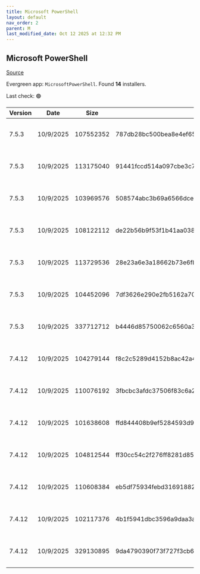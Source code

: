 ```yaml
---
title: Microsoft PowerShell
layout: default
nav_order: 2
parent: M
last_modified_date: Oct 12 2025 at 12:32 PM
---
```


## Microsoft PowerShell

[Source](https://docs.microsoft.com/powershell/)

Evergreen app: `MicrosoftPowerShell`. Found **14** installers.

Last check: 🟢

| Version | Date      | Size      | Sha256                                                           | Architecture | InstallerType | Type       | URI                                                                                                                                                                                                      | Release |
| ------- | --------- | --------- | ---------------------------------------------------------------- | ------------ | ------------- | ---------- | -------------------------------------------------------------------------------------------------------------------------------------------------------------------------------------------------------- | ------- |
| 7.5.3   | 10/9/2025 | 107552352 | 787db28bc500bea8e4ef652f54f6cf33fd06994103c02b239a48fd468fb00345 | ARM64        | Default       | exe        | [https://github.com/PowerShell/PowerShell/releases/download/v7.5.3/PowerShell-7.5.3-win-arm64.exe](https://github.com/PowerShell/PowerShell/releases/download/v7.5.3/PowerShell-7.5.3-win-arm64.exe)     | Stable  |
| 7.5.3   | 10/9/2025 | 113175040 | 91441fccd514a097cbe3c75488fd5ecbff68988ffcf690def7d38407bf9beaf5 | x64          | Default       | exe        | [https://github.com/PowerShell/PowerShell/releases/download/v7.5.3/PowerShell-7.5.3-win-x64.exe](https://github.com/PowerShell/PowerShell/releases/download/v7.5.3/PowerShell-7.5.3-win-x64.exe)         | Stable  |
| 7.5.3   | 10/9/2025 | 103969576 | 508574abc3b69a6566dce0e88f07a389fd7303cf8824b99da153e1bd04765150 | x86          | Default       | exe        | [https://github.com/PowerShell/PowerShell/releases/download/v7.5.3/PowerShell-7.5.3-win-x86.exe](https://github.com/PowerShell/PowerShell/releases/download/v7.5.3/PowerShell-7.5.3-win-x86.exe)         | Stable  |
| 7.5.3   | 10/9/2025 | 108122112 | de22b56b9f53f1b41aa038e6e9a1c56bfe31ca4b0700a9b887a1c92f46ad7424 | ARM64        | Default       | msi        | [https://github.com/PowerShell/PowerShell/releases/download/v7.5.3/PowerShell-7.5.3-win-arm64.msi](https://github.com/PowerShell/PowerShell/releases/download/v7.5.3/PowerShell-7.5.3-win-arm64.msi)     | Stable  |
| 7.5.3   | 10/9/2025 | 113729536 | 28e23a6e3a18662b73e6fb267855f31786fb95ec943111de9e9e1338844106b4 | x64          | Default       | msi        | [https://github.com/PowerShell/PowerShell/releases/download/v7.5.3/PowerShell-7.5.3-win-x64.msi](https://github.com/PowerShell/PowerShell/releases/download/v7.5.3/PowerShell-7.5.3-win-x64.msi)         | Stable  |
| 7.5.3   | 10/9/2025 | 104452096 | 7df3626e290e2fb5162a7077c699ce826334787e0d1c6969ad97e1582a5570f4 | x86          | Default       | msi        | [https://github.com/PowerShell/PowerShell/releases/download/v7.5.3/PowerShell-7.5.3-win-x86.msi](https://github.com/PowerShell/PowerShell/releases/download/v7.5.3/PowerShell-7.5.3-win-x86.msi)         | Stable  |
| 7.5.3   | 10/9/2025 | 337712712 | b4446d85750062c6560a3e262f832a1ef391c03c8eed52d8508271ba96c7da3c | x86          | Default       | msixbundle | [https://github.com/PowerShell/PowerShell/releases/download/v7.5.3/PowerShell-7.5.3.msixbundle](https://github.com/PowerShell/PowerShell/releases/download/v7.5.3/PowerShell-7.5.3.msixbundle)           | Stable  |
| 7.4.12  | 10/9/2025 | 104279144 | f8c2c5289d4152b8ac42a451f932811903a0aaf8dba00de86fe1d02b0cc7bec9 | ARM64        | Default       | exe        | [https://github.com/PowerShell/PowerShell/releases/download/v7.4.12/PowerShell-7.4.12-win-arm64.exe](https://github.com/PowerShell/PowerShell/releases/download/v7.4.12/PowerShell-7.4.12-win-arm64.exe) | LTS     |
| 7.4.12  | 10/9/2025 | 110076192 | 3fbcbc3afdc37506f83c6a2373901346f549f11f2a0795647c18af4376f69630 | x64          | Default       | exe        | [https://github.com/PowerShell/PowerShell/releases/download/v7.4.12/PowerShell-7.4.12-win-x64.exe](https://github.com/PowerShell/PowerShell/releases/download/v7.4.12/PowerShell-7.4.12-win-x64.exe)     | LTS     |
| 7.4.12  | 10/9/2025 | 101638608 | ffd844408b9ef5284593d9e29d9c2762045540e790c5213e994211d1c6372752 | x86          | Default       | exe        | [https://github.com/PowerShell/PowerShell/releases/download/v7.4.12/PowerShell-7.4.12-win-x86.exe](https://github.com/PowerShell/PowerShell/releases/download/v7.4.12/PowerShell-7.4.12-win-x86.exe)     | LTS     |
| 7.4.12  | 10/9/2025 | 104812544 | ff30cc54c2f276ff8281d8591a859642880f7b7fb4ffb3ed2aeb5128d7ab382b | ARM64        | Default       | msi        | [https://github.com/PowerShell/PowerShell/releases/download/v7.4.12/PowerShell-7.4.12-win-arm64.msi](https://github.com/PowerShell/PowerShell/releases/download/v7.4.12/PowerShell-7.4.12-win-arm64.msi) | LTS     |
| 7.4.12  | 10/9/2025 | 110608384 | eb5df75934febd316918826b860694227776098d2e1e1aba26a3f8c7f73c2f6a | x64          | Default       | msi        | [https://github.com/PowerShell/PowerShell/releases/download/v7.4.12/PowerShell-7.4.12-win-x64.msi](https://github.com/PowerShell/PowerShell/releases/download/v7.4.12/PowerShell-7.4.12-win-x64.msi)     | LTS     |
| 7.4.12  | 10/9/2025 | 102117376 | 4b1f5941dbc3596a9daa3a161c5e48f68b8778e90896f8b9d67bdc2554ce739b | x86          | Default       | msi        | [https://github.com/PowerShell/PowerShell/releases/download/v7.4.12/PowerShell-7.4.12-win-x86.msi](https://github.com/PowerShell/PowerShell/releases/download/v7.4.12/PowerShell-7.4.12-win-x86.msi)     | LTS     |
| 7.4.12  | 10/9/2025 | 329130895 | 9da4790390f73f727f3cb6ab785db6a0f9bddf1132335da1b73b955949b04d9a | x86          | Default       | msixbundle | [https://github.com/PowerShell/PowerShell/releases/download/v7.4.12/PowerShell-7.4.12.msixbundle](https://github.com/PowerShell/PowerShell/releases/download/v7.4.12/PowerShell-7.4.12.msixbundle)       | LTS     |
